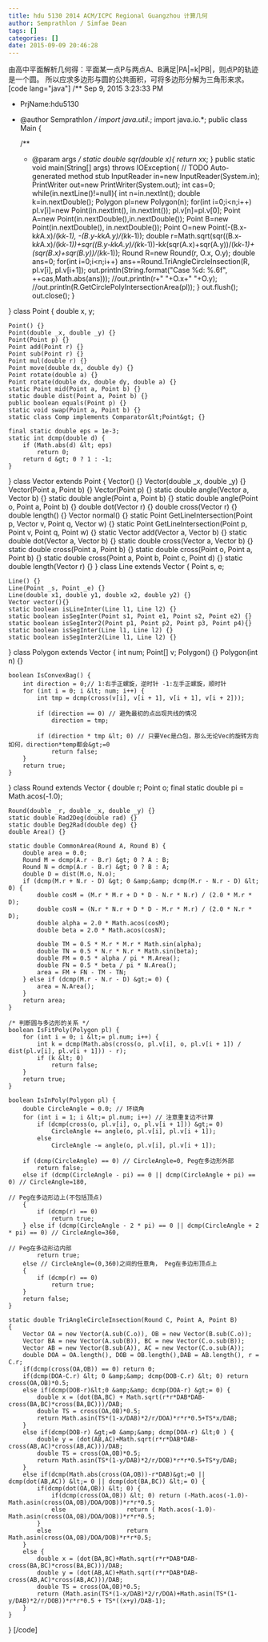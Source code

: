 ```yaml
---
title: hdu 5130 2014 ACM/ICPC Regional Guangzhou 计算几何
author: Semprathlon / Simfae Dean
tags: []
categories: []
date: 2015-09-09 20:46:28
---
```

由高中平面解析几何得：平面某一点P与两点A、B满足|PA|=k|PB|，则点P的轨迹是一个圆。
所以应求多边形与圆的公共面积，可将多边形分解为三角形来求。
[code lang="java"]
/** Sep 9, 2015 3:23:33 PM
 * PrjName:hdu5130
 * @author Semprathlon
 */
import java.util.*;
import java.io.*;
public class Main {

    /**
     * @param args
     */
    static double sqr(double x){
        return x*x;
    }
    public static void main(String[] args) throws IOException{
        // TODO Auto-generated method stub
        InputReader in=new InputReader(System.in);
        PrintWriter out=new PrintWriter(System.out);
        int cas=0;
        while(in.nextLine()!=null){
            int n=in.nextInt();
            double k=in.nextDouble();
            Polygon pl=new Polygon(n);
            for(int i=0;i&lt;n;i++)
                pl.v[i]=new Point(in.nextInt(), in.nextInt());
            pl.v[n]=pl.v[0];
            Point A=new Point(in.nextDouble(),in.nextDouble());
            Point B=new Point(in.nextDouble(), in.nextDouble());
            Point O=new Point(-(B.x-k*k*A.x)/(k*k-1), -(B.y-k*k*A.y)/(k*k-1));
            double r=Math.sqrt(sqr((B.x-k*k*A.x)/(k*k-1))+sqr((B.y-k*k*A.y)/(k*k-1))-k*k*(sqr(A.x)+sqr(A.y))/(k*k-1)+(sqr(B.x)+sqr(B.y))/(k*k-1));
            Round R=new Round(r, O.x, O.y);
            double ans=0;
            for(int i=0;i&lt;n;i++)
                ans+=Round.TriAngleCircleInsection(R, pl.v[i], pl.v[i+1]);
            out.println(String.format(&quot;Case %d: %.6f&quot;, ++cas,Math.abs(ans)));
            //out.println(r+&quot; &quot;+O.x+&quot; &quot;+O.y);
            //out.println(R.GetCirclePolyIntersectionArea(pl));
        }
        out.flush();
        out.close();
    }

}
class Point {
    double x, y;

    Point() {}
    Point(double _x, double _y) {}
    Point(Point p) {}
    Point add(Point r) {}
    Point sub(Point r) {}
    Point mul(double r) {}
    Point move(double dx, double dy) {}
    Point rotate(double a) {}
    Point rotate(double dx, double dy, double a) {}
    static Point mid(Point a, Point b) {}
    static double dist(Point a, Point b) {}
    public boolean equals(Point p) {}
    static void swap(Point a, Point b) {}
    static class Comp implements Comparator&lt;Point&gt; {}

    final static double eps = 1e-3;
    static int dcmp(double d) {
        if (Math.abs(d) &lt; eps)
            return 0;
        return d &gt; 0 ? 1 : -1;
    }

}
class Vector extends Point {
    Vector() {}
    Vector(double _x, double _y) {}
    Vector(Point a, Point b) {}
    Vector(Point p) {}
    static double angle(Vector a, Vector b) {}
    static double angle(Point a, Point b) {}
    static double angle(Point o, Point a, Point b) {}
    double dot(Vector r) {}
    double cross(Vector r) {}
    double length() {}
    Vector normal() {}
    static Point GetLineIntersection(Point p, Vector v, Point q, Vector w) {}
    static Point GetLineIntersection(Point p, Point v, Point q, Point w) {}
    static Vector add(Vector a, Vector b) {}
    static double dot(Vector a, Vector b) {}
    static double cross(Vector a, Vector b) {}
    static double cross(Point a, Point b) {}
    static double cross(Point o, Point a, Point b) {}
    static double cross(Point a, Point b, Point c, Point d) {}
    static double length(Vector r) {}
}
class Line extends Vector {
    Point s, e;

    Line() {}
    Line(Point _s, Point _e) {}
    Line(double x1, double y1, double x2, double y2) {}
    Vector vector(){}
    static boolean isLineInter(Line l1, Line l2) {}
    static boolean isSegInter(Point s1, Point e1, Point s2, Point e2) {}
    static boolean isSegInter2(Point p1, Point p2, Point p3, Point p4){}
    static boolean isSegInter(Line l1, Line l2) {}
    static boolean isSegInter2(Line l1, Line l2) {}
}
class Polygon extends Vector {
    int num;
    Point[] v;
    Polygon() {}
    Polygon(int n) {}

    boolean IsConvexBag() {
        int direction = 0;// 1:右手正螺旋，逆时针 -1:左手正螺旋，顺时针
        for (int i = 0; i &lt; num; i++) {
            int tmp = dcmp(cross(v[i], v[i + 1], v[i + 1], v[i + 2]));

            if (direction == 0) // 避免最初的点出现共线的情况
                direction = tmp;

            if (direction * tmp &lt; 0) // 只要Vec是凸包，那么无论Vec的旋转方向如何，direction*temp都会&gt;=0
                return false;
        }
        return true;
    }

}
class Round extends Vector {
    double r;
    Point o;
    final static double pi = Math.acos(-1.0);

    Round(double _r, double _x, double _y) {}
    static double Rad2Deg(double rad) {}
    static double Deg2Rad(double deg) {}
    double Area() {}

    static double CommonArea(Round A, Round B) {
        double area = 0.0;
        Round M = dcmp(A.r - B.r) &gt; 0 ? A : B;
        Round N = dcmp(A.r - B.r) &gt; 0 ? B : A;
        double D = dist(M.o, N.o);
        if (dcmp(M.r + N.r - D) &gt; 0 &amp;&amp; dcmp(M.r - N.r - D) &lt; 0) {
            double cosM = (M.r * M.r + D * D - N.r * N.r) / (2.0 * M.r * D);
            double cosN = (N.r * N.r + D * D - M.r * M.r) / (2.0 * N.r * D);
            double alpha = 2.0 * Math.acos(cosM);
            double beta = 2.0 * Math.acos(cosN);

            double TM = 0.5 * M.r * M.r * Math.sin(alpha);
            double TN = 0.5 * N.r * N.r * Math.sin(beta);
            double FM = 0.5 * alpha / pi * M.Area();
            double FN = 0.5 * beta / pi * N.Area();
            area = FM + FN - TM - TN;
        } else if (dcmp(M.r - N.r - D) &gt;= 0) {
            area = N.Area();
        }
        return area;
    }

    /* 判断圆与多边形的关系 */
    boolean IsFitPoly(Polygon pl) {
        for (int i = 0; i &lt;= pl.num; i++) {
            int k = dcmp(Math.abs(cross(o, pl.v[i], o, pl.v[i + 1]) / dist(pl.v[i], pl.v[i + 1])) - r);
            if (k &lt; 0)
                return false;
        }
        return true;
    }

    boolean IsInPoly(Polygon pl) {
        double CircleAngle = 0.0; // 环绕角
        for (int i = 1; i &lt;= pl.num; i++) // 注意重复边不计算
            if (dcmp(cross(o, pl.v[i], o, pl.v[i + 1])) &gt;= 0)
                CircleAngle += angle(o, pl.v[i], pl.v[i + 1]);
            else
                CircleAngle -= angle(o, pl.v[i], pl.v[i + 1]);

        if (dcmp(CircleAngle) == 0) // CircleAngle=0, Peg在多边形外部
            return false;
        else if (dcmp(CircleAngle - pi) == 0 || dcmp(CircleAngle + pi) == 0) // CircleAngle=180,
                                                                                // Peg在多边形边上(不包括顶点)
        {
            if (dcmp(r) == 0)
                return true;
        } else if (dcmp(CircleAngle - 2 * pi) == 0 || dcmp(CircleAngle + 2 * pi) == 0) // CircleAngle=360,
                                                                                        // Peg在多边形边内部
            return true;
        else // CircleAngle=(0,360)之间的任意角， Peg在多边形顶点上
        {
            if (dcmp(r) == 0)
                return true;
        }
        return false;
    }
    
    static double TriAngleCircleInsection(Round C, Point A, Point B)
    {
        Vector OA = new Vector(A.sub(C.o)), OB = new Vector(B.sub(C.o));
        Vector BA = new Vector(A.sub(B)), BC = new Vector(C.o.sub(B));
        Vector AB = new Vector(B.sub(A)), AC = new Vector(C.o.sub(A));
        double DOA = OA.length(), DOB = OB.length(),DAB = AB.length(), r = C.r;
        if(dcmp(cross(OA,OB)) == 0) return 0;
        if(dcmp(DOA-C.r) &lt; 0 &amp;&amp; dcmp(DOB-C.r) &lt; 0) return cross(OA,OB)*0.5;
        else if(dcmp(DOB-r)&lt;0 &amp;&amp; dcmp(DOA-r) &gt;= 0) {
            double x = (dot(BA,BC) + Math.sqrt(r*r*DAB*DAB-cross(BA,BC)*cross(BA,BC)))/DAB;
            double TS = cross(OA,OB)*0.5;
            return Math.asin(TS*(1-x/DAB)*2/r/DOA)*r*r*0.5+TS*x/DAB;
        }
        else if(dcmp(DOB-r) &gt;=0 &amp;&amp; dcmp(DOA-r) &lt;0 ) {
            double y = (dot(AB,AC)+Math.sqrt(r*r*DAB*DAB-cross(AB,AC)*cross(AB,AC)))/DAB;
            double TS = cross(OA,OB)*0.5;
            return Math.asin(TS*(1-y/DAB)*2/r/DOB)*r*r*0.5+TS*y/DAB;
        }
        else if(dcmp(Math.abs(cross(OA,OB))-r*DAB)&gt;=0 || dcmp(dot(AB,AC)) &lt;= 0 || dcmp(dot(BA,BC)) &lt;= 0) {
            if(dcmp(dot(OA,OB)) &lt; 0) {
                if(dcmp(cross(OA,OB)) &lt; 0) return (-Math.acos(-1.0)-Math.asin(cross(OA,OB)/DOA/DOB))*r*r*0.5;
                else                 return ( Math.acos(-1.0)-Math.asin(cross(OA,OB)/DOA/DOB))*r*r*0.5;
            }
            else                     return Math.asin(cross(OA,OB)/DOA/DOB)*r*r*0.5;
        }
        else {
            double x = (dot(BA,BC)+Math.sqrt(r*r*DAB*DAB-cross(BA,BC)*cross(BA,BC)))/DAB;
            double y = (dot(AB,AC)+Math.sqrt(r*r*DAB*DAB-cross(AB,AC)*cross(AB,AC)))/DAB;
            double TS = cross(OA,OB)*0.5;
            return (Math.asin(TS*(1-x/DAB)*2/r/DOA)+Math.asin(TS*(1-y/DAB)*2/r/DOB))*r*r*0.5 + TS*((x+y)/DAB-1);
        }
    }
}
[/code]